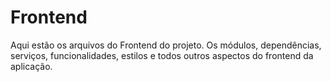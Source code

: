 # Frontend

Aqui estão os arquivos do Frontend do projeto. Os módulos, dependências, serviços, funcionalidades, estilos e todos outros aspectos do frontend da aplicação.
